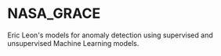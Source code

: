 # NASA_GRACE
Eric Leon's models for anomaly detection using supervised and unsupervised Machine Learning models.
